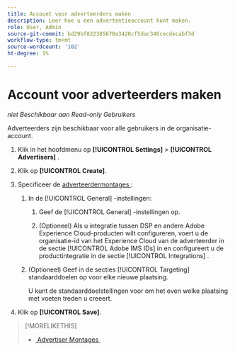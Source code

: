 ```yaml
---
title: Account voor adverteerders maken
description: Leer hoe u een advertentieaccount kunt maken.
role: User, Admin
source-git-commit: bd29bf822385670a3420cf5dac346cecdecabf3d
workflow-type: tm+mt
source-wordcount: '102'
ht-degree: 1%

---
```


# Account voor adverteerders maken

*niet Beschikbaar aan Read-only Gebruikers*

<!-- Not published -->

Adverteerders zijn beschikbaar voor alle gebruikers in de organisatie-account.

1. Klik in het hoofdmenu op **[!UICONTROL Settings]** > **[!UICONTROL Advertisers]** .

1. Klik op **[!UICONTROL Create]**.

1. Specificeer de [&#x200B; adverteerdermontages &#x200B;](advertiser-settings.md):

   1. In de [!UICONTROL General] -instellingen:

      1. Geef de [!UICONTROL General] -instellingen op.

      1. (Optioneel) Als u integratie tussen DSP en andere Adobe Experience Cloud-producten wilt configureren, voert u de organisatie-id van het Experience Cloud van de adverteerder in de sectie [!UICONTROL Adobe IMS IDs] in en configureert u de productintegratie in de sectie [!UICONTROL Integrations] .

   1. (Optioneel) Geef in de secties [!UICONTROL Targeting] standaarddoelen op voor elke nieuwe plaatsing.

      U kunt de standaarddoelstellingen voor om het even welke plaatsing met voeten treden u creeert.

1. Klik op **[!UICONTROL Save]**.

>[!MORELIKETHIS]
>
>* [&#x200B; Advertiser Montages &#x200B;](/help/dsp/admin/advertiser-settings.md)
